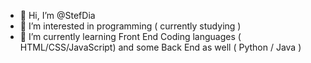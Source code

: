 - 👋 Hi, I’m @StefDia
- 👀 I’m interested in programming ( currently studying )
- 🌱 I’m currently learning Front End Coding languages ( HTML/CSS/JavaScript) and some Back End as well ( Python / Java )
